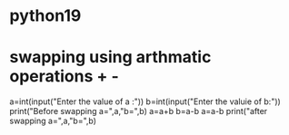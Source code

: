 # python19
# swapping using arthmatic operations + -
a=int(input("Enter the value of a :"))
b=int(input("Enter the valuie of b:"))
print("Before swapping a=",a,"b=",b)
a=a+b
b=a-b
a=a-b
print("after swapping a=",a,"b=",b)
